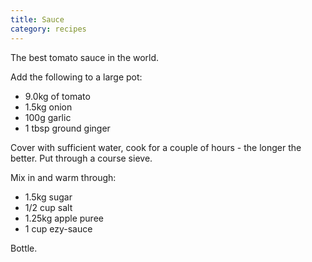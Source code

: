 ```yaml
---
title: Sauce
category: recipes
---
```


The best tomato sauce in the world.

Add the following to a large pot:

- 9.0kg of tomato
- 1.5kg onion
- 100g garlic
- 1 tbsp ground ginger

Cover with sufficient water, cook for a couple of hours - the longer the better.
Put through a course sieve.

Mix in and warm through:

- 1.5kg sugar
- 1/2 cup salt
- 1.25kg apple puree
- 1 cup ezy-sauce

Bottle.
